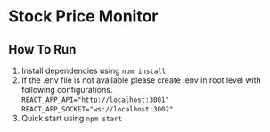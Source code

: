 # Stock Price Monitor


## How To Run

1. Install dependencies using `npm install`
2. If the .env file is not available please create .env in root level with following configurations. <br />
`REACT_APP_API="http://localhost:3001"` <br />
`REACT_APP_SOCKET="ws://localhost:3002"`
3. Quick start using `npm start`

